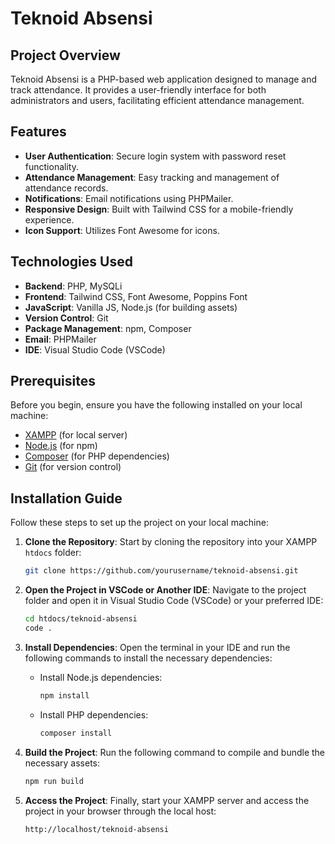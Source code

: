 # Teknoid Absensi

## Project Overview

Teknoid Absensi is a PHP-based web application designed to manage and track attendance. It provides a user-friendly interface for both administrators and users, facilitating efficient attendance management.

## Features

- **User Authentication**: Secure login system with password reset functionality.
- **Attendance Management**: Easy tracking and management of attendance records.
- **Notifications**: Email notifications using PHPMailer.
- **Responsive Design**: Built with Tailwind CSS for a mobile-friendly experience.
- **Icon Support**: Utilizes Font Awesome for icons.

## Technologies Used

- **Backend**: PHP, MySQLi
- **Frontend**: Tailwind CSS, Font Awesome, Poppins Font
- **JavaScript**: Vanilla JS, Node.js (for building assets)
- **Version Control**: Git
- **Package Management**: npm, Composer
- **Email**: PHPMailer
- **IDE**: Visual Studio Code (VSCode)

## Prerequisites

Before you begin, ensure you have the following installed on your local machine:

- [XAMPP](https://www.apachefriends.org/index.html) (for local server)
- [Node.js](https://nodejs.org/) (for npm)
- [Composer](https://getcomposer.org/) (for PHP dependencies)
- [Git](https://git-scm.com/) (for version control)

## Installation Guide

Follow these steps to set up the project on your local machine:

1. **Clone the Repository**: Start by cloning the repository into your XAMPP `htdocs` folder:
    ```bash
    git clone https://github.com/yourusername/teknoid-absensi.git
    ```

2. **Open the Project in VSCode or Another IDE**: Navigate to the project folder and open it in Visual Studio Code (VSCode) or your preferred IDE:
    ```bash
    cd htdocs/teknoid-absensi
    code .
    ```

3. **Install Dependencies**: Open the terminal in your IDE and run the following commands to install the necessary dependencies:
    - Install Node.js dependencies:
        ```bash
        npm install
        ```
    - Install PHP dependencies:
        ```bash
        composer install
        ```

4. **Build the Project**: Run the following command to compile and bundle the necessary assets:
    ```bash
    npm run build
    ```

5. **Access the Project**: Finally, start your XAMPP server and access the project in your browser through the local host:
    ```plaintext
    http://localhost/teknoid-absensi
    ```

